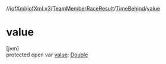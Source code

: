 //[iofXml](../../../../index.md)/[iofXml.v3](../../index.md)/[TeamMemberRaceResult](../index.md)/[TimeBehind](index.md)/[value](value.md)

# value

[jvm]\
protected open var [value](value.md): [Double](https://kotlinlang.org/api/latest/jvm/stdlib/kotlin/-double/index.html)
